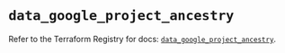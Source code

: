 # `data_google_project_ancestry`

Refer to the Terraform Registry for docs: [`data_google_project_ancestry`](https://registry.terraform.io/providers/hashicorp/google/6.25.0/docs/data-sources/project_ancestry).

